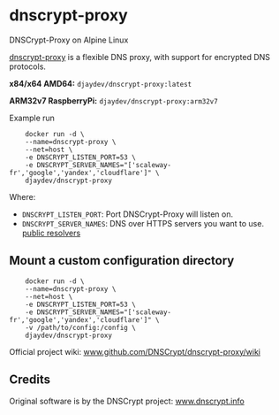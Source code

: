# dnscrypt-proxy

DNSCrypt-Proxy on Alpine Linux

[dnscrypt-proxy](https://github.com/DNSCrypt/dnscrypt-proxy) is a flexible DNS proxy, with support for encrypted DNS protocols.

**x84/x64 AMD64:**
`djaydev/dnscrypt-proxy:latest`

**ARM32v7 RaspberryPi:**
`djaydev/dnscrypt-proxy:arm32v7`

Example run

```shell
    docker run -d \
    --name=dnscrypt-proxy \
    --net=host \
    -e DNSCRYPT_LISTEN_PORT=53 \
    -e DNSCRYPT_SERVER_NAMES="['scaleway-fr','google','yandex','cloudflare']" \
    djaydev/dnscrypt-proxy
```

Where:

- `DNSCRYPT_LISTEN_PORT`: Port DNSCrypt-Proxy will listen on.
- `DNSCRYPT_SERVER_NAMES`: DNS over HTTPS servers you want to use. [public resolvers](https://download.dnscrypt.info/dnscrypt-resolvers/v2/public-resolvers.md)

## Mount a custom configuration directory

```shell
    docker run -d \
    --name=dnscrypt-proxy \
    --net=host \
    -e DNSCRYPT_LISTEN_PORT=53 \
    -e DNSCRYPT_SERVER_NAMES="['scaleway-fr','google','yandex','cloudflare']" \
    -v /path/to/config:/config \
    djaydev/dnscrypt-proxy
```

Official project wiki: www.github.com/DNSCrypt/dnscrypt-proxy/wiki

## Credits

Original software is by the DNSCrypt project: www.dnscrypt.info
